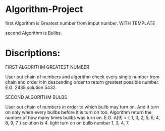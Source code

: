 # Algorithm-Project


first Algorithm is Greatest number from imput number. WITH TEMPLATE

second Algorithm is Bullbs.








# Discriptions:

FIRST ALGORITHM GREATEST NUMBER

User put chain of numbers and algorithm check every single number from chain and order it in descending order to return greatest possible number.
E.G. 2435 solution 5432.

SECOND ALGORITHM BULBS

User put chain of numbers in order to which bullb may turn on. And it turn on only when every bullbs before it is turn on too. Algorithm return the number of how many times bullbs was turn on.
E.G. A[9] = { 1, 3, 2, 5, 6, 4, 8, 9, 7 } solution is 4.
light turn on on bullb number 1, 3, 4, 7.
